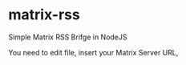 # matrix-rss
Simple Matrix RSS Brifge in NodeJS

You need to edit file, insert your Matrix Server URL, 
